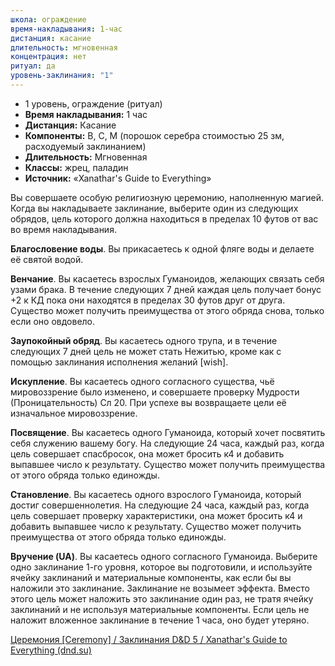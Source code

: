 ```yaml
---
школа: ограждение
время-накладывания: 1-час
дистанция: касание
длительность: мгновенная
концентрация: нет
ритуал: да
уровень-заклинания: "1"
---
```

- 1 уровень, ограждение (ритуал)
- **Время накладывания:** 1 час
- **Дистанция:** Касание
- **Компоненты:** В, С, М (порошок серебра стоимостью 25 зм, расходуемый заклинанием)
- **Длительность:** Мгновенная
- **Классы:** жрец, паладин
- **Источник:** «Xanathar's Guide to Everything»

Вы совершаете особую религиозную церемонию, наполненную магией. Когда вы накладываете заклинание, выберите один из следующих обрядов, цель которого должна находиться в пределах 10 футов от вас во время накладывания.

**Благословение воды**. Вы прикасаетесь к одной фляге воды и делаете её святой водой.

**Венчание**. Вы касаетесь взрослых Гуманоидов, желающих связать себя узами брака. В течение следующих 7 дней каждая цель получает бонус +2 к КД пока они находятся в пределах 30 футов друг от друга. Существо может получить преимущества от этого обряда снова, только если оно овдовело.

**Заупокойный обряд**. Вы касаетесь одного трупа, и в течение следующих 7 дней цель не может стать Нежитью, кроме как с помощью заклинания исполнения желаний [wish].

**Искупление**. Вы касаетесь одного согласного существа, чьё мировоззрение было изменено, и совершаете проверку Мудрости (Проницательность) Сл 20. При успехе вы возвращаете цели её изначальное мировоззрение.

**Посвящение**. Вы касаетесь одного Гуманоида, который хочет посвятить себя служению вашему богу. На следующие 24 часа, каждый раз, когда цель совершает спасбросок, она может бросить к4 и добавить выпавшее число к результату. Существо может получить преимущества от этого обряда только единожды.

**Становление**. Вы касаетесь одного взрослого Гуманоида, который достиг совершеннолетия. На следующие 24 часа, каждый раз, когда цель совершает проверку характеристики, она может бросить к4 и добавить выпавшее число к результату. Существо может получить преимущества от этого обряда только единожды.

**Вручение (UA)**. Вы касаетесь одного согласного Гуманоида. Выберите одно заклинание 1-го уровня, которое вы подготовили, и используйте ячейку заклинаний и материальные компоненты, как если бы вы наложили это заклинание. Заклинание не возымеет эффекта. Вместо этого цель может наложить это заклинание один раз, не тратя ячейку заклинаний и не используя материальные компоненты. Если цель не наложит вложенное заклинание в течение 1 часа, оно будет утеряно.

[Церемония [Ceremony] / Заклинания D&D 5 / Xanathar's Guide to Everything (dnd.su)](https://dnd.su/spells/465-ceremony/)